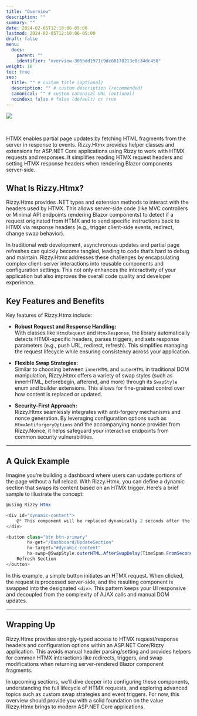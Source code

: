 ```yaml
---
title: "Overview"
description: ""
summary: ""
date: 2024-02-05T12:10:06-05:00
lastmod: 2024-02-05T12:10:06-05:00
draft: false
menu:
  docs:
    parent: ""
    identifier: "overview-305bdd1971c9dc60178213e0c34dc450"
weight: 10
toc: true
seo:
  title: "" # custom title (optional)
  description: "" # custom description (recommended)
  canonical: "" # custom canonical URL (optional)
  noindex: false # false (default) or true
---
```


<img src="/images/htmx.png" class="img-fluid"/>

<p>&nbsp;</p>

HTMX enables partial page updates by fetching HTML fragments from the server in response to events. Rizzy.Htmx provides helper classes and extensions for ASP.NET Core applications using Rizzy to work with HTMX requests and responses. It simplifies reading HTMX request headers and setting HTMX response headers when rendering Blazor components server-side. 

## What Is Rizzy.Htmx?

Rizzy.Htmx provides .NET types and extension methods to interact with the headers used by HTMX. This allows server-side code (like MVC controllers or Minimal API endpoints rendering Blazor components) to detect if a request originated from HTMX and to send specific instructions back to HTMX via response headers (e.g., trigger client-side events, redirect, change swap behavior).

In traditional web development, asynchronous updates and partial page refreshes can quickly become tangled, leading to code that’s hard to debug and maintain. Rizzy.Htmx addresses these challenges by encapsulating complex client-server interactions into reusable components and configuration settings. This not only enhances the interactivity of your application but also improves the overall code quality and developer experience.


## Key Features and Benefits

Key features of Rizzy.Htmx include:

- **Robust Request and Response Handling:**  
  With classes like `HtmxRequest` and `HtmxResponse`, the library automatically detects HTMX-specific headers, parses triggers, and sets response parameters (e.g., push URL, redirect, refresh). This simplifies managing the request lifecycle while ensuring consistency across your application.

- **Flexible Swap Strategies:**  
  Similar to choosing between `innerHTML` and `outerHTML` in traditional DOM manipulation, Rizzy.Htmx offers a variety of swap styles (such as innerHTML, beforebegin, afterend, and more) through its `SwapStyle` enum and builder extensions. This allows for fine-grained control over how content is replaced or updated.

- **Security-First Approach:**  
  Rizzy.Htmx seamlessly integrates with anti-forgery mechanisms and nonce generation. By leveraging configuration options such as `HtmxAntiforgeryOptions` and the accompanying nonce provider from Rizzy.Nonce, it helps safeguard your interactive endpoints from common security vulnerabilities.

---

## A Quick Example

Imagine you’re building a dashboard where users can update portions of the page without a full reload. With Rizzy.Htmx, you can define a dynamic section that swaps its content based on an HTMX trigger. Here’s a brief sample to illustrate the concept:

```csharp
@using Rizzy.Htmx

<div id="dynamic-content">
    @* This component will be replaced dynamically 2 seconds after the button below is pushed *@
</div>

<button class="btn btn-primary" 
        hx-get="/Dashboard/UpdateSection" 
        hx-target="#dynamic-content" 
        hx-swap=@SwapStyle.outerHTML.AfterSwapDelay(TimeSpan.FromSeconds(2)>
    Refresh Section
</button>
```

In this example, a simple button initiates an HTMX request. When clicked, the request is processed server-side, and the resulting component is swapped into the designated `<div>`. This pattern keeps your UI responsive and decoupled from the complexity of AJAX calls and manual DOM updates.

---

## Wrapping Up

Rizzy.Htmx provides strongly-typed access to HTMX request/response headers and configuration options within an ASP.NET Core/Rizzy application. This avoids manual header parsing/setting and provides helpers for common HTMX interactions like redirects, triggers, and swap modifications when returning server-rendered Blazor component fragments.

In upcoming sections, we’ll dive deeper into configuring these components, understanding the full lifecycle of HTMX requests, and exploring advanced topics such as custom swap strategies and event triggers. For now, this overview should provide you with a solid foundation on the value Rizzy.Htmx brings to modern ASP.NET Core applications.
